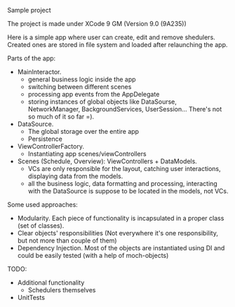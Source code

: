 Sample project

The project is made under XCode 9 GM (Version 9.0 (9A235))

Here is a simple app where user can create, edit and remove shedulers. Created ones are stored in file system and loaded after relaunching the app.

Parts of the app:
- MainInteractor.
	* general business logic inside the app
	* switching between different scenes
	* processing app events from the AppDelegate 
	* storing instances of global objects like DataSourse, NetworkManager, BackgroundServices, UserSession... 
	There's not so much of it so far =).
- DataSource.
	* The global storage over the entire app
	* Persistence
- ViewControllerFactory.
	* Instantiating app scenes/viewControllers
- Scenes (Schedule, Overview): ViewControllers + DataModels.
	* VCs are only responsible for the layout, catching user interactions, displaying data from the models.
	* all the business logic, data formatting and processing, interacting with the DataSource is suppose to be located in the models, not VCs.

Some used approaches:
- Modularity. Each piece of functionality is incapsulated in a proper class (set of classes).
- Clear objects' responsibilities (Not everywhere it's one responsibility, but not more than couple of them)
- Dependency Injection. Most of the objects are instantiated using DI and could be easily tested (with a help of moch-objects)

TODO:
- Additional functionality
    * Schedulers themselves
- UnitTests
